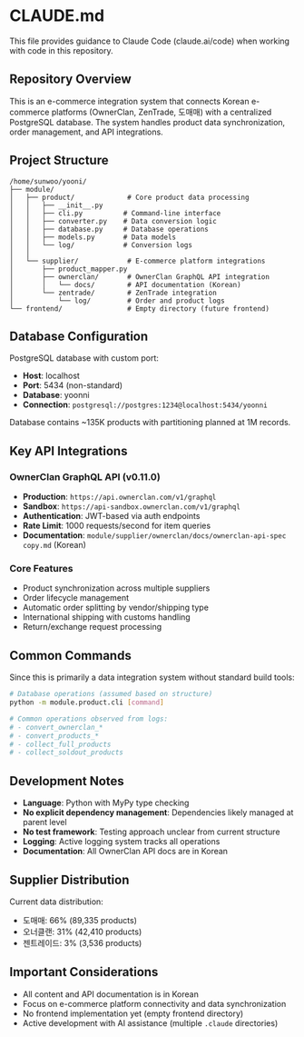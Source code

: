 # CLAUDE.md

This file provides guidance to Claude Code (claude.ai/code) when working with code in this repository.

## Repository Overview

This is an e-commerce integration system that connects Korean e-commerce platforms (OwnerClan, ZenTrade, 도매매) with a centralized PostgreSQL database. The system handles product data synchronization, order management, and API integrations.

## Project Structure

```
/home/sunwoo/yooni/
├── module/
│   ├── product/             # Core product data processing
│   │   ├── __init__.py
│   │   ├── cli.py          # Command-line interface
│   │   ├── converter.py    # Data conversion logic
│   │   ├── database.py     # Database operations
│   │   ├── models.py       # Data models
│   │   └── log/            # Conversion logs
│   │
│   └── supplier/            # E-commerce platform integrations
│       ├── product_mapper.py
│       ├── ownerclan/       # OwnerClan GraphQL API integration
│       │   └── docs/        # API documentation (Korean)
│       └── zentrade/        # ZenTrade integration
│           └── log/         # Order and product logs
└── frontend/                # Empty directory (future frontend)
```

## Database Configuration

PostgreSQL database with custom port:
- **Host**: localhost
- **Port**: 5434 (non-standard)
- **Database**: yoonni
- **Connection**: `postgresql://postgres:1234@localhost:5434/yoonni`

Database contains ~135K products with partitioning planned at 1M records.

## Key API Integrations

### OwnerClan GraphQL API (v0.11.0)
- **Production**: `https://api.ownerclan.com/v1/graphql`
- **Sandbox**: `https://api-sandbox.ownerclan.com/v1/graphql`
- **Authentication**: JWT-based via auth endpoints
- **Rate Limit**: 1000 requests/second for item queries
- **Documentation**: `module/supplier/ownerclan/docs/ownerclan-api-spec copy.md` (Korean)

### Core Features
- Product synchronization across multiple suppliers
- Order lifecycle management
- Automatic order splitting by vendor/shipping type
- International shipping with customs handling
- Return/exchange request processing

## Common Commands

Since this is primarily a data integration system without standard build tools:

```bash
# Database operations (assumed based on structure)
python -m module.product.cli [command]

# Common operations observed from logs:
# - convert_ownerclan_*
# - convert_products_*
# - collect_full_products
# - collect_soldout_products
```

## Development Notes

- **Language**: Python with MyPy type checking
- **No explicit dependency management**: Dependencies likely managed at parent level
- **No test framework**: Testing approach unclear from current structure
- **Logging**: Active logging system tracks all operations
- **Documentation**: All OwnerClan API docs are in Korean

## Supplier Distribution

Current data distribution:
- 도매매: 66% (89,335 products)
- 오너클랜: 31% (42,410 products)  
- 젠트레이드: 3% (3,536 products)

## Important Considerations

- All content and API documentation is in Korean
- Focus on e-commerce platform connectivity and data synchronization
- No frontend implementation yet (empty frontend directory)
- Active development with AI assistance (multiple `.claude` directories)